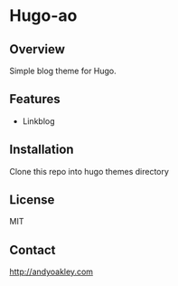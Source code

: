 # Hugo-ao

## Overview
Simple blog theme for Hugo.

## Features
- Linkblog

## Installation
Clone this repo into hugo themes directory

## License
MIT

## Contact
http://andyoakley.com
